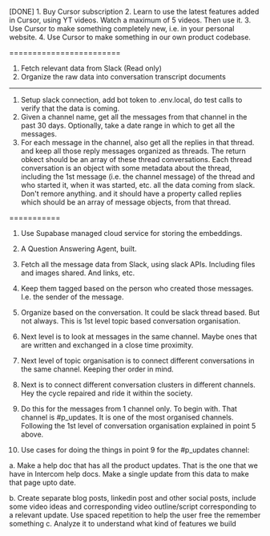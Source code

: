 [DONE] 1. Buy Cursor subscription
2. Learn to use the latest features added in Cursor, using YT videos. Watch a maximum of 5 videos. Then use it.
3. Use Cursor to make something completely new, i.e. in your personal website.
4. Use Cursor to make something in our own product codebase.



========================
1. Fetch relevant data from Slack (Read only)
2. Organize the raw data into conversation transcript documents



------
1. Setup slack connection, add bot token to .env.local, do test calls to verify that the data is coming.
2. Given a channel name, get all the messages from that channel in the past 30 days.
    Optionally, take a date range in which to get all the messages.
3. For each message in the channel, also get all the replies in that thread. and keep all those reply messages organized as threads. The return obkect should be an array of these thread conversations. Each thread conversation is an object with some metadata about the thread, including the 1st message (i.e. the channel message) of the thread and who started it, when it was started, etc. all the data coming from slack. Don't remore anything. and it should have a property called replies which should be an array of message objects, from that thread.








===========
1. Use Supabase managed cloud service for storing the embeddings.

2. A Question Answering Agent, built.

3. Fetch all the message data from Slack, using slack APIs. Including files and images shared. And links, etc.

4. Keep them tagged based on the person who created those messages. I.e. the sender of the message.

5. Organize based on the conversation. It could be slack thread based. But not always. This is 1st level topic based conversation organisation.

6. Next level is to look at messages in the same channel. Maybe ones that are written and exchanged in a close time proximity.
7. Next level of topic organisation is to connect different conversations in the same channel. Keeping ther order in mind.

8. Next is to connect different conversation clusters in different channels.
Hey the cycle repaired and ride it within the society.
9. Do this for the messages from 1 channel only. To begin with. That channel is #p_updates. It is one of the most organised channels. Following the 1st level of conversation organisation explained in point 5 above.
10. Use cases for doing the things in point 9 for the #p_updates channel:

a. Make a help doc that has all the product updates. That is the one that we have in Intercom help docs. Make a single update from this data to make that page upto date.

b. Create separate blog posts, linkedin post and other social posts, include some video ideas and corresponding video outline/script corresponding to a relevant update.
Use spaced repetition to help the user free the remember something
c. Analyze it to understand what kind of features we build
